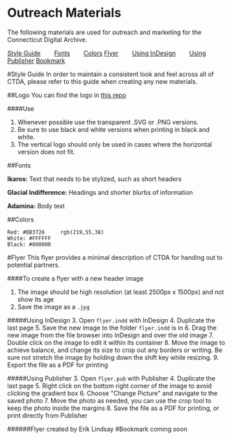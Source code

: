 # Outreach Materials
The following materials are used for outreach and marketing for the Connecticut Digital Archive.

[Style Guide](#Style-Guide)
&nbsp;&nbsp;&nbsp;&nbsp;&nbsp;&nbsp; [Fonts](#Fonts)
&nbsp;&nbsp;&nbsp;&nbsp;&nbsp;&nbsp; [Colors](#Colors)
[Flyer](#Flyer) 
&nbsp;&nbsp;&nbsp;&nbsp;&nbsp;&nbsp; [Using InDesign](#Using-InDesign)
&nbsp;&nbsp;&nbsp;&nbsp;&nbsp;&nbsp; [Using Publisher](#Using-Publisher)
[Bookmark](#Bookmark)

#<a name="Style-Guide"></a>Style Guide
In order to maintain a consistent look and feel across all of CTDA, please refer to this guide when creating any new materials. 

##Logo
You can find the logo in [this repo](https://github.com/CTDA/logo_designs)

####Use
 1. Whenever possible use the transparent .SVG or .PNG versions. 
 2. Be sure to use black and white versions when printing in black and white.
 3. The vertical logo should only be used in cases where the horizontal
    version does not fit.
    
    


##<a name="Fonts"></a>Fonts

 **Ikaros:** Text that needs to be stylized, such as short headers
 
 **Glacial Indifference:** Headings and shorter blurbs of information
 
 **Adamina:** Body text

##<a name="Colors"></a>Colors

    Red: #DB3726     rgb(219,55,38)
    White: #FFFFFF
    Black: #000000
    

#<a name="Flyer"></a>Flyer
This flyer provides a minimal description of CTDA for handing out to potential partners. 

####To create a flyer with a new header image

 1. The image should be high resolution (at least 2500px x 1500px) and not show its age
 2. Save the image as a `.jpg`

#####<a name="Using-InDesign"></a>Using InDesign
 3. Open `flyer.indd` with InDesign
 4. Duplicate the last page
 5. Save the new image to the folder `flyer.indd` is in
 6. Drag the new image from the file browser into InDesign and over the old image
 7. Double click on the image to edit it within its container
 8. Move the image to achieve balance, and change its size to crop out any borders or writing. Be sure not stretch the image by holding down the shift key while resizing. 
 9. Export the file as a PDF for printing
 
#####<a name="Using-Publisher"></a>Using Publisher
 3. Open `flyer.pub` with Publisher
 4. Duplicate the last page
 5. Right click on the bottom right corner of the image to avoid clicking the gradient box
 6. Choose "Change Picture" and navigate to the saved photo
 7. Move the photo as needed, you can use the crop tool to keep the photo inside the margins
 8. Save the file as a PDF for printing, or print directly from Publisher

######Flyer created by Erik Lindsay
#<a name="Bookmark"></a>Bookmark
coming soon
